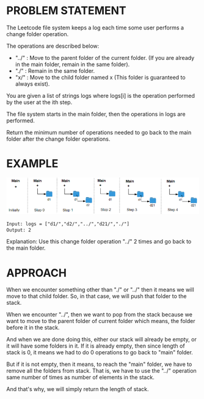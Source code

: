 # PROBLEM STATEMENT

The Leetcode file system keeps a log each time some user performs a change folder operation.

The operations are described below:

 - "../" : Move to the parent folder of the current folder. (If you are already in the main folder, remain in the same folder).
 - "./" : Remain in the same folder.
 - "x/" : Move to the child folder named x (This folder is guaranteed to always exist).

You are given a list of strings logs where logs[i] is the operation performed by the user at the ith step.

The file system starts in the main folder, then the operations in logs are performed.

Return the minimum number of operations needed to go back to the main folder after the change folder operations.

# EXAMPLE

![](2022-12-26-13-06-30.png)

    Input: logs = ["d1/","d2/","../","d21/","./"]
    Output: 2

Explanation: Use this change folder operation "../" 2 times and go back to the main folder.


# APPROACH

When we encounter something other than "./" or "../" then it means we will move to that child folder. So, in that case, we will push that folder to the stack.

When we encounter "../", then we want to pop from the stack because we want to move to the parent folder of current folder which means, the folder before it in the stack.

And when we are done doing this, either our stack will already be empty, or it will have some folders in it. If it is already empty, then since length of stack is 0, it means we had to do 0 operations to go back to "main" folder.

But if it is not empty, then it means, to reach the "main" folder, we have to remove all the folders from stack. That is, we have to use the "../" operation same number of times as number of elements in the stack.

And that's why, we will simply return the length of stack.